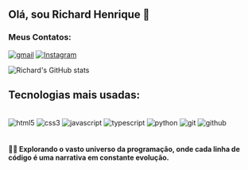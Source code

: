 ## Olá, sou Richard Henrique 👋

### Meus Contatos: <br>
[![gmail](https://img.shields.io/badge/Gmail-D14836?style=for-the-badge&logo=gmail&logoColor=white)](mailto:richardhs826@gmail.com)
[![Instagram](https://img.shields.io/badge/Instagram-E4405F?style=for-the-badge&logo=instagram&logoColor=white)](https://www.instagram.com/richardhs__?igsh=NnQzNTR0a203cjVj)

![Richard's GitHub stats](https://github-readme-stats.vercel.app/api?username=iroh337&show_icons=true&theme=radical)

## Tecnologias mais usadas:

<div style = "display: inline_block"> </br>
    <img alt="html5"src="https://img.shields.io/badge/HTML5-E34F26?style=for-the-badge&logo=html5&logoColor=white"></img>
     <img alt="css3"src="https://img.shields.io/badge/CSS3-1572B6?style=for-the-badge&logo=css3&logoColor=white"></img>
    <img alt="javascript"src="https://img.shields.io/badge/JavaScript-323330?style=for-the-badge&logo=javascript&logoColor=F7DF1E"></img>
    <img alt="typescript"src="https://img.shields.io/badge/TypeScript-007ACC?style=for-the-badge&logo=typescript&logoColor=white"></img>
     <img alt="python"src="https://img.shields.io/badge/Python-14354C?style=for-the-badge&logo=python&logoColor=white"></img>
     <img alt="git" src= "https://img.shields.io/badge/GIT-E44C30?style=for-the-badge&logo=git&logoColor=white">
     <img alt="github" src= "https://img.shields.io/badge/GitHub-100000?style=for-the-badge&logo=github&logoColor=white">
</div></br>

#### 👨‍💻 Explorando o vasto universo da programação, onde cada linha de código é uma narrativa em constante evolução.
